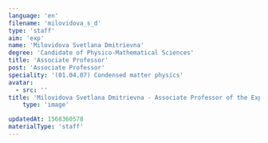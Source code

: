 ```yaml
---
language: 'en'
filename: 'milovidova_s_d'
type: 'staff'
aim: 'exp'
name: 'Milovidova Svetlana Dmitrievna'
degree: 'Candidate of Physico-Mathematical Sciences'
title: 'Associate Professor'
post: 'Associate Professor'
speciality: '(01.04.07) Condensed matter physics'
avatar:
  - src: ''
title: 'Milovidova Svetlana Dmitrievna - Associate Professor of the Experimental physics Department'
    type: 'image'

updatedAt: 1568360578
materialType: 'staff'
---
```



